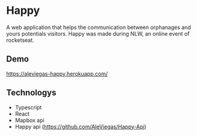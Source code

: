 # Happy

A web application that helps the communication between orphanages and yours potentials visitors. Happy was made during NLW, an online event of rocketseat.

## Demo

https://aleviegas-happy.herokuapp.com/

## Technologys

- Typescript
- React
- Mapbox api
- Happy api (https://github.com/AleViegas/Happy-Api)
